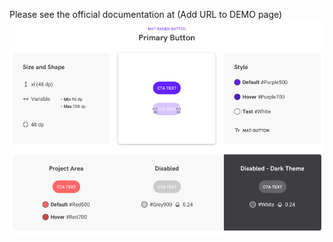 Please see the official documentation at (Add URL to DEMO page)
![example](assets/button-example.png)
